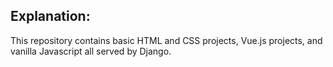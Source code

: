 ## Explanation:

This repository contains basic HTML and CSS projects, Vue.js projects,
and vanilla Javascript all served by Django.